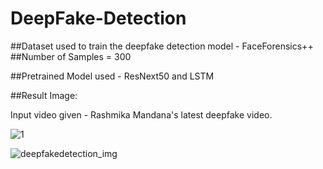 # DeepFake-Detection


##Dataset used to train the deepfake detection model - FaceForensics++
##Number of Samples = 300

##Pretrained Model used - ResNext50 and LSTM

##Result Image:

Input video given - Rashmika Mandana's latest deepfake video.

![1](https://github.com/karthiksagarN/DeepFake-Detection/assets/111840048/7bc64aee-cd88-4274-9ac9-bfe91dd29b08)



![deepfakedetection_img](https://github.com/karthiksagarN/DeepFake-Detection/assets/111840048/ff06a6ba-8135-4428-aa5c-8fa040198959)

